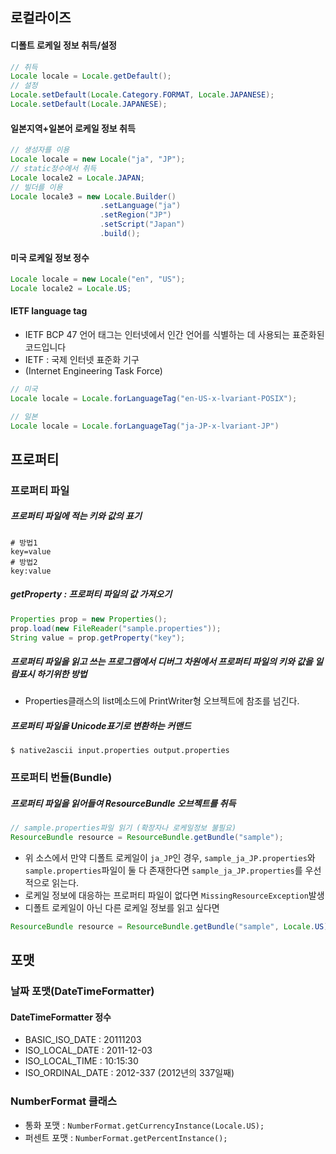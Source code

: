## 로컬라이즈
#### 디폴트 로케일 정보 취득/설정
```java
// 취득
Locale locale = Locale.getDefault();
// 설정
Locale.setDefault(Locale.Category.FORMAT, Locale.JAPANESE);
Locale.setDefault(Locale.JAPANESE);
```
#### 일본지역+일본어 로케일 정보 취득
```java
// 생성자를 이용
Locale locale = new Locale("ja", "JP");
// static정수에서 취득
Locale locale2 = Locale.JAPAN;
// 빌더를 이용
Locale locale3 = new Locale.Builder()
                    .setLanguage("ja")
                    .setRegion("JP")
                    .setScript("Japan")
                    .build();
```
#### 미국 로케일 정보 정수
```java
Locale locale = new Locale("en", "US");
Locale locale2 = Locale.US;
```
#### IETF language tag
- IETF BCP 47 언어 태그는 인터넷에서 인간 언어를 식별하는 데 사용되는 표준화된 코드입니다 
- IETF : 국제 인터넷 표준화 기구
- (Internet Engineering Task Force)
```java
// 미국
Locale locale = Locale.forLanguageTag("en-US-x-lvariant-POSIX");

// 일본
Locale locale = Locale.forLanguageTag("ja-JP-x-lvariant-JP")
```
## 프로퍼티
### 프로퍼티 파일
##### 프로퍼티 파일에 적는 키와 값의 표기
```properties
# 방법1
key=value
# 방법2
key:value
```
##### getProperty : 프로퍼티 파일의 값 가져오기
```java
Properties prop = new Properties();
prop.load(new FileReader("sample.properties"));
String value = prop.getProperty("key");
```
##### 프로퍼티 파일을 읽고 쓰는 프로그램에서 디버그 차원에서 프로퍼티 파일의 키와 값을 일람표시 하기위한 방법
- Properties클래스의 list메소드에 PrintWriter형 오브젝트에 참조를 넘긴다.
##### 프로퍼티 파일을 Unicode표기로 변환하는 커맨드
```shell
$ native2ascii input.properties output.properties
```
### 프로퍼티 번들(Bundle)
##### 프로퍼티 파일을 읽어들여 ResourceBundle 오브젝트를 취득
```java
// sample.properties파일 읽기 (확장자나 로케일정보 불필요)
ResourceBundle resource = ResourceBundle.getBundle("sample");
```
- 위 소스에서 만약 디폴트 로케일이 `ja_JP`인 경우, `sample_ja_JP.properties`와 `sample.properties`파일이 둘 다 존재한다면 `sample_ja_JP.properties`를 우선적으로 읽는다.
- 로케일 정보에 대응하는 프로퍼티 파일이 없다면 `MissingResourceException`발생
- 디폴트 로케일이 아닌 다른 로케일 정보를 읽고 싶다면
```java
ResourceBundle resource = ResourceBundle.getBundle("sample", Locale.US);
```
## 포맷
### 날짜 포맷(DateTimeFormatter)
#### DateTimeFormatter 정수
- BASIC_ISO_DATE : 20111203
- ISO_LOCAL_DATE : 2011-12-03
- ISO_LOCAL_TIME : 10:15:30
- ISO_ORDINAL_DATE : 2012-337 (2012년의 337일째)
### NumberFormat 클래스
- 통화 포맷 : `NumberFormat.getCurrencyInstance(Locale.US);`
- 퍼센트 포맷 : `NumberFormat.getPercentInstance();`
